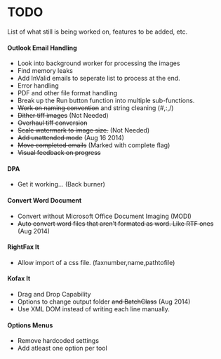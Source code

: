 TODO
====

List of what still is being worked on, features to be added, etc.



#### Outlook Email Handling

* Look into background worker for processing the images
* Find memory leaks
* Add InValid emails to seperate list to process at the end.
* Error handling
* PDF and other file format handling
* Break up the Run button function into multiple sub-functions.
* ~~Work on naming convention~~ and string cleaning (#,:,/)
* ~~Dither tiff images~~ (Not Needed)
* ~~Overhaul tiff conversion~~
* ~~Scale watermark to image size.~~ (Not Needed)
* ~~Add unattended mode~~ (Aug 16 2014)
* ~~Move completed emails~~ (Marked with complete flag)
* ~~Visual feedback on progress~~

#### DPA

* Get it working... (Back burner)

#### Convert Word Document

* Convert without Microsoft Office Document Imaging (MODI)
* ~~Auto convert word files that aren't formated as word. Like RTF ones~~ (Aug 2014)

#### RightFax It

* Allow import of a css file. (faxnumber,name,pathtofile)

#### Kofax It

* Drag and Drop Capability
* Options to change output folder ~~and BatchClass~~ (Aug 2014)
* Use XML DOM instead of writing each line manually.

#### Options Menus

* Remove hardcoded settings
* Add atleast one option per tool
